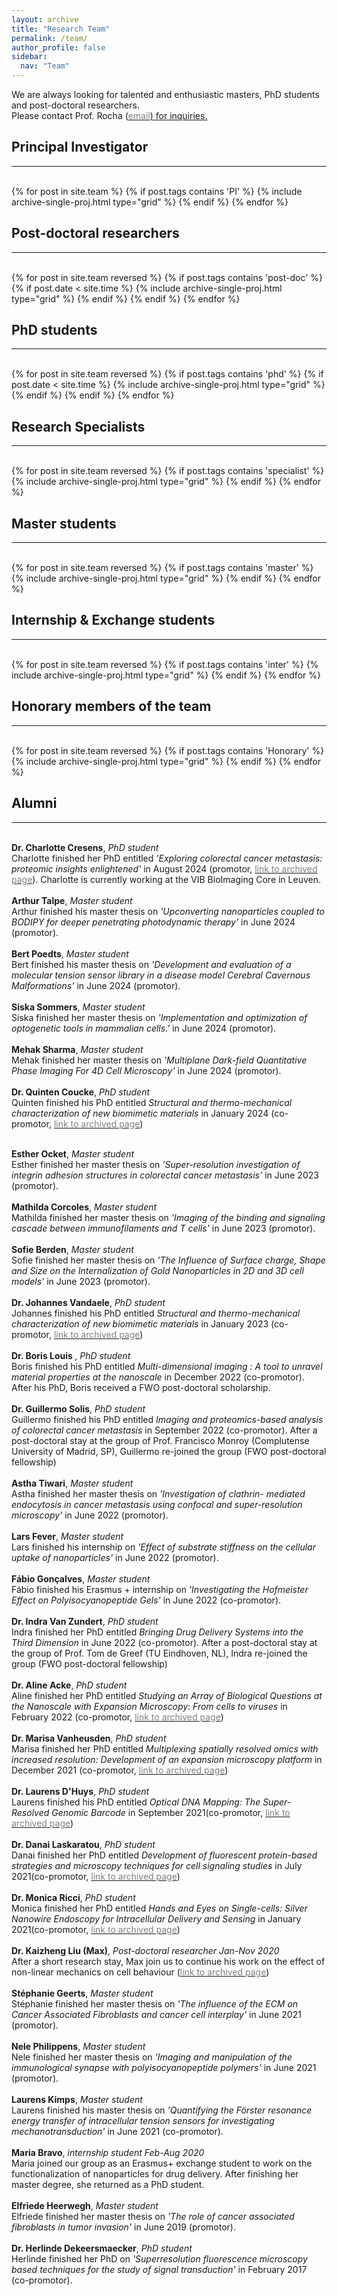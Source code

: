 ```yaml
---
layout: archive
title: "Research Team"
permalink: /team/
author_profile: false
sidebar:
  nav: "Team"
---
```


We are always looking for talented and enthusiastic masters, PhD students and post-doctoral researchers. <br> Please contact Prof. Rocha (<a href="mailto:{{ author.email }}"><span style="color:gray">email</span>) for inquiries.
<br>
<hr-bold>
<a id="PI" data-hs-anchor="true"></a>
<h2>Principal Investigator</h2>
<hr><br>
<div class="grid">
<div class="wrapper">
  {% for post in site.team %}
    {% if post.tags contains 'PI' %}
      {% include archive-single-proj.html type="grid" %}
    {% endif %}
  {% endfor %}
</div>
</div>


<hr-bold>
<a id="PostDoc" data-hs-anchor="true"></a>
<h2>Post-doctoral researchers</h2>
<hr><br>

<div class="grid">
<div class="wrapper">
  {% for post in site.team reversed %}
    {% if post.tags contains 'post-doc' %}
    {% if post.date < site.time %}
      {% include archive-single-proj.html type="grid" %}
    {% endif %}
    {% endif %}
  {% endfor %}
</div>
</div>

<hr-bold>
<a id="PhD" data-hs-anchor="true"></a>
<h2>PhD students</h2>
<hr><br>
<div class="grid">
<div class="wrapper">
  {% for post in site.team reversed  %}
    {% if post.tags contains 'phd' %}
    {% if post.date < site.time %}
      {% include archive-single-proj.html type="grid" %}
    {% endif %}
    {% endif %}
  {% endfor %}
</div>
</div>

<hr-bold>
<a id="TechStaff" data-hs-anchor="true"></a>
<h2>Research Specialists</h2>
<hr><br>
<div class="grid">
<div class="wrapper">
  {% for post in site.team reversed %}
    {% if post.tags contains 'specialist' %}
      {% include archive-single-proj.html type="grid" %}
    {% endif %}
  {% endfor %}
</div>
</div>

<hr-bold>
<a id="MasterStu" data-hs-anchor="true"></a>
<h2>Master students</h2>
<hr><br>
<div class="grid">
<div class="wrapper">
  {% for post in site.team reversed %}
    {% if post.tags contains 'master' %}
      {% include archive-single-proj.html type="grid" %}
    {% endif %}
  {% endfor %}
</div>
</div>

<hr-bold>
<a id="OtherStudents" data-hs-anchor="true"></a>
<h2>Internship & Exchange students</h2>
<hr><br>
<div class="grid">
<div class="wrapper">
  {% for post in site.team reversed %}
    {% if post.tags contains 'inter' %}
      {% include archive-single-proj.html type="grid" %}
    {% endif %}
  {% endfor %}
</div>
</div>


<hr-bold>
<a id="Honorary" data-hs-anchor="true"></a>
<h2>Honorary members of the team</h2>
<hr><br>
<div class="grid">
<div class="wrapper">
  {% for post in site.team reversed %}
    {% if post.tags contains 'Honorary' %}
      {% include archive-single-proj.html type="grid" %}
    {% endif %}
  {% endfor %}
</div>
</div>

<hr-bold>
<a id="Alumni" data-hs-anchor="true"></a>
<h2>Alumni</h2>
<hr><br>
<b>Dr. Charlotte Cresens</b>, <i> PhD student </i><br>
Charlotte finished her PhD entitled <i> 'Exploring colorectal cancer metastasis:
proteomic insights enlightened' </i> in August 2024 (promotor, <a href="{{site.github.url}}/team/Charlotte"><span style="color:gray">link to archived page</span></a>). Charlotte is currently working at the VIB BioImaging Core in Leuven.<br><br>
<b>Arthur Talpe</b>, <i> Master student </i><br>
Arthur finished his master thesis on <i>'Upconverting nanoparticles coupled to BODIPY for deeper penetrating photodynamic therapy'</i> in June 2024 (promotor). <br><br>
<b>Bert Poedts</b>, <i> Master student </i><br>
Bert finished his master thesis on <i>'Development and evaluation of a molecular tension sensor library in a disease model Cerebral Cavernous Malformations'</i> in June 2024 (promotor). <br><br>
<b>Siska Sommers</b>, <i> Master student </i><br>
Siska finished her master thesis on <i>'Implementation and optimization of optogenetic tools in mammalian cells.'</i> in June 2024 (promotor). <br><br>
<b>Mehak Sharma</b>, <i> Master student </i><br>
Mehak finished her master thesis on <i>'Multiplane Dark-field Quantitative Phase Imaging For 4D Cell Microscopy'</i> in June 2024 (promotor). <br><br>
<b>Dr. Quinten Coucke</b>, <i> PhD student </i><br>
Quinten finished his PhD entitled <i> Structural and thermo-mechanical characterization of new biomimetic materials </i> in January 2024 (co-promotor, <a href="{{site.github.url}}/team/Quinten"><span style="color:gray">link to archived page</span></a>)<br><br>

<b>Esther Ocket</b>, <i> Master student </i><br>
Esther finished her master thesis on <i>'Super-resolution investigation of integrin adhesion structures in colorectal cancer metastasis'</i> in June 2023 (promotor). <br><br>
<b>Mathilda Corcoles</b>, <i> Master student </i><br>
Mathilda finished her master thesis on <i>'Imaging of the binding and signaling cascade between immunofilaments and T cells'</i> in June 2023 (promotor). <br><br>
<b>Sofie Berden</b>, <i> Master student </i><br>
Sofie finished her master thesis on <i>'The Influence of Surface charge, Shape and Size on the Internalization of Gold Nanoparticles in 2D and 3D cell models'</i> in June 2023 (promotor). <br><br>
<b>Dr. Johannes Vandaele</b>, <i> PhD student </i><br>
Johannes finished his PhD entitled <i> Structural and thermo-mechanical characterization of new biomimetic materials </i> in January 2023 (co-promotor, <a href="{{site.github.url}}/team/Johannes"><span style="color:gray">link to archived page</span></a>)<br><br>
<b>Dr. Boris Louis </b>, <i> PhD student </i><br>
Boris finished his PhD entitled <i> Multi-dimensional imaging : A tool to unravel material properties at the nanoscale </i> in December 2022 (co-promotor). After his PhD, Boris received a FWO post-doctoral scholarship. <br><br>
<b>Dr. Guillermo Solis</b>, <i> PhD student </i><br>
Guillermo finished his PhD entitled <i> Imaging and proteomics-based analysis of colorectal cancer metastasis </i> in September 2022 (co-promotor). After a post-doctoral stay at the group of Prof. Francisco Monroy (Complutense University of Madrid, SP), Guillermo re-joined the group (FWO post-doctoral fellowship)<br><br>
<b>Astha Tiwari</b>, <i> Master student </i><br>
Astha finished her master thesis on <i>'Investigation of clathrin- mediated endocytosis in cancer metastasis using confocal and super-resolution microscopy'</i> in June 2022 (promotor). <br><br>
<b>Lars Fever</b>, <i> Master student </i><br>
Lars finished his internship on <i>'Effect of substrate stiffness on the cellular uptake of nanoparticles'</i> in June 2022 (promotor). <br><br>
<b>Fábio Gonçalves</b>, <i> Master student </i><br>
Fábio finished his Erasmus + internship on <i>'Investigating the Hofmeister Effect on Polyisocyanopeptide Gels'</i> in June 2022 (co-promotor). <br><br>
<b>Dr. Indra Van Zundert</b>, <i> PhD student </i><br>
Indra finished her PhD entitled <i> Bringing Drug Delivery Systems into the Third Dimension </i> in June 2022 (co-promotor). After a post-doctoral stay at the group of Prof. Tom de Greef (TU Eindhoven, NL), Indra re-joined the group (FWO post-doctoral fellowship)<br><br><b>
Dr. Aline Acke</b>, <i> PhD student </i><br>
Aline finished her PhD entitled <i> Studying an Array of Biological Questions at the Nanoscale with Expansion Microscopy:
From cells to viruses </i> in February 2022 (co-promotor, <a href="{{site.github.url}}/team/Aline"><span style="color:gray">link to archived page</span></a>)<br><br>
<b>Dr. Marisa Vanheusden</b>, <i> PhD student </i><br>
Marisa finished her PhD entitled <i> Multiplexing spatially resolved omics with increased resolution: Development of an expansion microscopy platform </i> in December 2021 (co-promotor, <a href="{{site.github.url}}/team/marisa"><span style="color:gray">link to archived page</span></a>)<br><br>
<b>Dr. Laurens D'Huys</b>, <i> PhD student </i><br>
Laurens finished his PhD entitled <i> Optical DNA Mapping: The Super-Resolved Genomic Barcode</i> in September 2021(co-promotor, <a href="{{site.github.url}}/team/Laurens"><span style="color:gray">link to archived page</span></a>)<br><br>
<b>Dr. Danai Laskaratou</b>, <i> PhD student </i><br>
Danai finished her PhD entitled <i> Development of fluorescent protein-based strategies and microscopy techniques for cell signaling studies</i> in July 2021(co-promotor, <a href="{{site.github.url}}/team/Danai"><span style="color:gray">link to archived page</span></a>)<br><br>
<b>Dr. Monica Ricci</b>, <i> PhD student </i><br>
Monica finished her PhD entitled <i> Hands and Eyes on Single-cells: Silver Nanowire Endoscopy for Intracellular Delivery and Sensing</i> in January 2021(co-promotor, <a href="{{site.github.url}}/team/Monica"><span style="color:gray">link to archived page</span></a>)<br><br>
<b>Dr. Kaizheng Liu (Max)</b>, <i> Post-doctoral researcher Jan-Nov 2020 </i><br>
After a short research stay, Max join us to continue his work on the effect of non-linear mechanics on cell behaviour (<a href="{{site.github.url}}/team/Max"><span style="color:gray">link to archived page</span></a>)<br><br>
<b>Stéphanie Geerts</b>, <i> Master student </i><br>
Stéphanie finished her master thesis on <i>'The influence of the ECM on Cancer Associated Fibroblasts and cancer cell interplay'</i> in June 2021 (promotor). <br><br>
<b>Nele Philippens</b>, <i> Master student </i><br>
Nele finished her master thesis on <i>'Imaging and manipulation of the immunological synapse with polyisocyanopeptide polymers'</i> in June 2021 (promotor). <br><br>
<b>Laurens Kimps</b>, <i> Master student </i><br>
Laurens finished his master thesis on <i>'Quantifying the Förster resonance energy transfer of intracellular tension sensors for investigating mechanotransduction'</i> in June 2021 (co-promotor). <br><br>
<b>Maria Bravo</b>, <i> internship student Feb-Aug 2020 </i><br>
Maria joined our group as an Erasmus+ exchange student to work on the functionalization of nanoparticles for drug delivery. After finishing her master degree, she returned as a PhD student. <br><br>
<b>Elfriede Heerwegh</b>, <i> Master student </i><br>
Elfriede finished her master thesis on <i>'The role of cancer associated fibroblasts in tumor invasion'</i> in June 2019 (promotor). <br><br>
<b>Dr. Herlinde Dekeersmaecker</b>, <i> PhD student </i><br>
Herlinde finished her PhD on <i>'Superresolution fluorescence microscopy based techniques for the study of signal transduction'</i> in February 2017 (co-promotor). <br><br>
